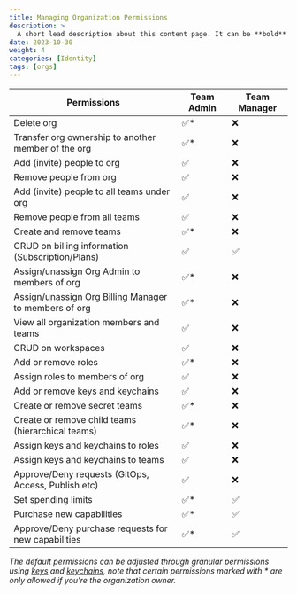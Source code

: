 ```yaml
---
title: Managing Organization Permissions
description: >
  A short lead description about this content page. It can be **bold** or _italic_ and can be split over multiple paragraphs.
date: 2023-10-30
weight: 4
categories: [Identity]
tags: [orgs]
---
```


| Permissions                                                     | Team Admin  | Team Manager |
|-----------------------------------------------------------------|-------------|--------------|
| Delete org                                                      | ✅*        | ❌           |
| Transfer org ownership to another member of the org             | ✅*        | ❌           |
| Add (invite) people to org                                      | ✅         | ❌           |
| Remove people from org                                          | ✅         | ❌           |
| Add (invite) people to all teams under org                      | ✅         | ❌           |
| Remove people from all teams                                    | ✅         | ❌           |
| Create and remove teams                                         | ✅*        | ❌           |
| CRUD on billing information (Subscription/Plans)                | ✅         | ✅           |
| Assign/unassign Org Admin to members of org                     | ✅*        | ❌           |
| Assign/unassign Org Billing Manager to members of org           | ✅*        | ❌           |
| View all organization members and teams                         | ✅         | ❌           |
| CRUD on workspaces                                              | ✅         | ❌           |
| Add or remove roles                                             | ✅*        | ❌           |
| Assign roles to members of org                                  | ✅         | ❌           |
| Add or remove keys and keychains                                | ✅         | ❌           |
| Create or remove secret teams                                   | ✅*        | ❌           |
| Create or remove child teams (hierarchical teams)               | ✅*        | ❌           |
| Assign keys and keychains to roles                              | ✅         | ❌           |
| Assign keys and keychains to teams                              | ✅         | ❌           |
| Approve/Deny requests (GitOps, Access, Publish etc)             | ✅         | ❌           |
| Set spending limits                                             | ✅*        | ✅           |
| Purchase new capabilities                                       | ✅*        | ✅           |
| Approve/Deny purchase requests for new capabilities             | ✅*        | ✅           |

_The default permissions can be adjusted through granular permissions using [keys](/cloud/security/keys/) and [keychains](/cloud/security/keychains/), note that certain permissions marked with * are only allowed if you're the organization owner._

